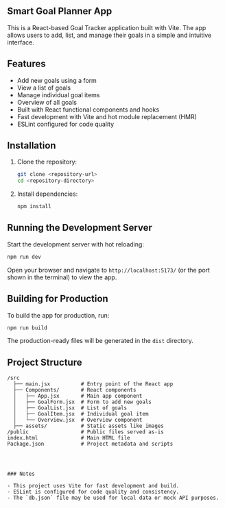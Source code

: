 ## Smart Goal Planner App

This is a React-based Goal Tracker application built with Vite. The app allows users to add, list, and manage their goals in a simple and intuitive interface.

## Features

- Add new goals using a form
- View a list of goals
- Manage individual goal items
- Overview of all goals
- Built with React functional components and hooks
- Fast development with Vite and hot module replacement (HMR)
- ESLint configured for code quality

## Installation

1. Clone the repository:
   ```bash
   git clone <repository-url>
   cd <repository-directory>
   ```

2. Install dependencies:
   ```bash
   npm install
   ```

## Running the Development Server

Start the development server with hot reloading:
```bash
npm run dev
```
Open your browser and navigate to `http://localhost:5173/` (or the port shown in the terminal) to view the app.

## Building for Production

To build the app for production, run:
```bash
npm run build
```
The production-ready files will be generated in the `dist` directory.

## Project Structure

```
/src
  ├── main.jsx          # Entry point of the React app
  ├── Components/       # React components
  │   ├── App.jsx       # Main app component
  │   ├── GoalForm.jsx  # Form to add new goals
  │   ├── GoalList.jsx  # List of goals
  │   ├── GoalItem.jsx  # Individual goal item
  │   └── Overview.jsx  # Overview component
  ├── assets/           # Static assets like images
/public                 # Public files served as-is
index.html              # Main HTML file
Package.json            # Project metadata and scripts




### Notes

- This project uses Vite for fast development and build.
- ESLint is configured for code quality and consistency.
- The `db.json` file may be used for local data or mock API purposes.
